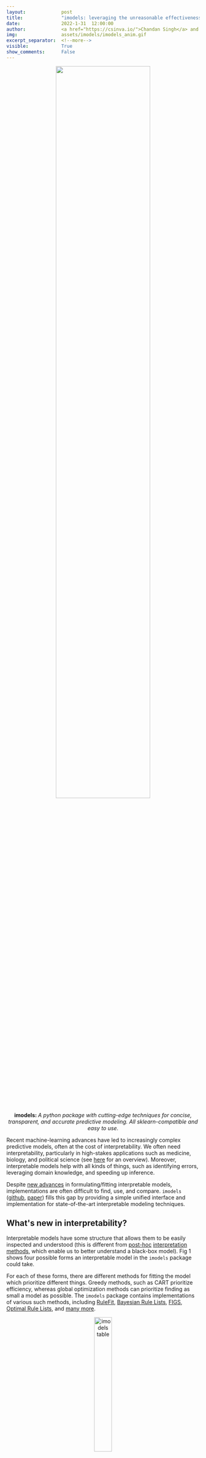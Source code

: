 ```yaml
---
layout:             post
title:              "imodels: leveraging the unreasonable effectiveness of rules"
date:               2022-1-31  12:00:00
author:             <a href="https://csinva.io/">Chandan Singh</a> and <a href="https://www.linkedin.com/in/nasseri/">Keyan Nasseri</a> and <a href="https://binyu.stat.berkeley.edu/">Bin Yu</a>
img:                assets/imodels/imodels_anim.gif
excerpt_separator:  <!--more-->
visible:            True
show_comments:      False
---
```


<!-- twitter -->
<meta name="twitter:title" content="imodels: leveraging the unreasonable effectiveness of rules">
<meta name="twitter:card" content="summary_large_image">
<meta name="twitter:image" content="https://csinva.io/imodels/img/anim.gif">

<meta name="keywords" content="imodels,interpretability,rules">
<meta name="description" content="The BAIR Blog">
<meta name="author" content="Chandan Singh, Keyan Nasseri, Bin Yu">

[comment]: <> (# imodels: leveraging the unreasonable effectiveness of rules)

[comment]: <> ([Chandan Singh\*]&#40;https://csinva.io/&#41;, [Keyan Nasseri*]&#40;https://www.linkedin.com/in/nasseri/&#41;, [Bin Yu]&#40;https://binyu.stat.berkeley.edu/&#41;)

<p style="text-align:center;">
    <a href="https://github.com/csinva/imodels"><img src="https://csinva.io/imodels/img/anim.gif?sanitize=True" width="70%"></a>
<br>
<b>imodels: </b><i>A python package with cutting-edge techniques for concise, transparent, and accurate predictive modeling. All sklearn-compatible and easy to use.</i>
</p>

Recent machine-learning advances have led to increasingly complex predictive models, often at the cost of interpretability. We often need interpretability, particularly in high-stakes applications such as medicine, biology, and political science (see [here](https://www.pnas.org/content/116/44/22071) for an overview). Moreover, interpretable models help with all kinds of things, such as identifying errors, leveraging domain knowledge, and speeding up inference.

Despite [new advances](https://projecteuclid.org/journals/statistics-surveys/volume-16/issue-none/Interpretable-machine-learning-Fundamental-principles-and-10-grand-challenges/10.1214/21-SS133.full) in formulating/fitting interpretable models, implementations are often difficult to find, use, and compare. `imodels` ([github](https://github.com/csinva/imodels), [paper](https://joss.theoj.org/papers/10.21105/joss.03192)) fills this gap by providing a simple unified interface and implementation for state-of-the-art interpretable modeling techniques.

<!--more-->

## What's new in interpretability?

Interpretable models have some structure that allows them to be easily inspected and understood (this is different from [post-hoc](https://arxiv.org/abs/1806.05337) [interpretation methods](https://proceedings.neurips.cc/paper/2021/hash/acaa23f71f963e96c8847585e71352d6-Abstract.html), which enable us to better understand a black-box model). Fig 1 shows four possible forms an interpretable model in the `imodels` package could take.

For each of these forms, there are different methods for fitting the model which prioritize different things. Greedy methods, such as CART prioritize efficiency, whereas global optimization methods can prioritize finding as small a model as possible. The `imodels` package contains implementations of various such methods, including [RuleFit](http://statweb.stanford.edu/~jhf/ftp/RuleFit.pdf), [Bayesian Rule Lists](https://arxiv.org/abs/1602.08610), [FIGS](), [Optimal Rule Lists](https://www.jmlr.org/papers/volume18/17-716/17-716.pdf), and [many more](https://github.com/csinva/imodels#supported-models).

<p style="text-align:center;">
<img width="30%" src="https://csinva.io/imodels/img/imodels_logo.svg?sanitize=true" title="imodels table">
    <img width="100%" src="https://csinva.io/imodels/img/model_table.png" title="imodels table">
<br>
<i><b>Fig 1.</b> Examples of different supported model forms. The bottom of each box shows predictions of the corresponding model as a function of X1 and X2. </i>
</p>

## How can I use `imodels`?

Using imodels is extremely simple. It is easily installable (`pip install imodels`) and then can be used in the same way as standard scikit-learn models: simply import a classifier or regressor and use the `fit` and `predict` methods.

```python
from imodels import BoostedRulesClassifier, BayesianRuleListClassifier, GreedyRuleListClassifier, SkopeRulesClassifier # etc
from imodels import SLIMRegressor, RuleFitRegressor # etc.

model = BoostedRulesClassifier()  # initialize a model
model.fit(X_train, y_train)   # fit model
preds = model.predict(X_test) # discrete predictions: shape is (n_test, 1)
preds_proba = model.predict_proba(X_test) # predicted probabilities: shape is (n_test, n_classes)
print(model) # print the rule-based model

-----------------------------
# the model consists of the following 3 rules
# if X1 > 5: then 80.5% risk
# else if X2 > 5: then 40% risk
# else: 10% risk
```

## An example of interpretable modeling

Here, we examine the [Diabetes classification dataset](https://www.sciencedirect.com/science/article/pii/S0140673671923038), in which eight risk factors were collected and used to predict the onset of diabetes within 5 five years. Fitting, several models we find that with very few rules, the model can achieve excellent test performance. 

For example, Fig 2 shows a model fitted using the [FIGS](https://arxiv.org/abs/2201.11931) algorithm which achieves a test-AUC of 0.820 despite being extremely simple. In this model, each feature contributes independently of the others, and the final risks from each of three key features is summed to get a risk for the onset of diabetes (higher is higher risk). As opposed to a black-box model, this model is easy to interpret, fast to compute with, and allows us to vet the features being used for decision-making.

<p style="text-align:center;">
    <img width="60%" src="https://demos.csinva.io/figs/diabetes_figs.svg?sanitize=true" title="diabetes SAPS">
<br>
<i><b>Fig 2.</b> Simple model learned by <a href="https://arxiv.org/abs/2201.11931">FIGS</a> for diabetes risk prediction. </i>
</p>

## Conclusion

Overall, interpretable modeling offers an alternative to common black-box modeling, and in many cases can offer massive improvements in terms of efficiency and transparency without suffering from a loss in performance.

<hr>

*This post is based on the imodels package ([github](https://github.com/csinva/imodels), [paper](https://joss.theoj.org/papers/10.21105/joss.03192)), published in the Journal of Open Source Software, 2021. This is joint work with [Tiffany Tang](https://tiffanymtang.github.io/), [Yan Shuo Tan](https://sites.google.com/view/yanshuotan/home), and amazing members of the open-source community.*
